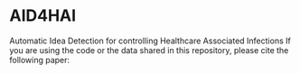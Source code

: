 # AID4HAI
Automatic Idea Detection for controlling Healthcare Associated Infections
If you are using the code or the data shared in this repository, please cite the following paper:
<fill in paper citation information>
